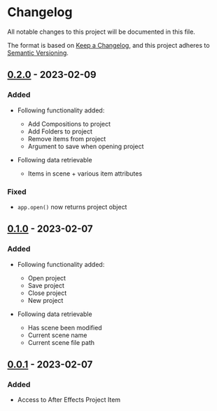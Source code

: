 # Changelog

All notable changes to this project will be documented in this file.

The format is based on [Keep a Changelog](https://keepachangelog.com/en/1.0.0/),
and this project adheres to [Semantic Versioning](https://semver.org/spec/v2.0.0.html).

## [0.2.0] - 2023-02-09

### Added

- Following functionality added:
  - Add Compositions to project
  - Add Folders to project
  - Remove items from project
  - Argument to save when opening project

- Following data retrievable
  - Items in scene + various item attributes

### Fixed

- `app.open()` now returns project object
  
## [0.1.0] - 2023-02-07

### Added

- Following functionality added:
  - Open project
  - Save project
  - Close project
  - New project

- Following data retrievable
  - Has scene been modified
  - Current scene name
  - Current scene file path

## [0.0.1] - 2023-02-07

### Added

- Access to After Effects Project Item

[0.0.1]: https://github.com/LisaGG89/pydobe/releases/tag/v0.0.1
[0.1.0]: https://github.com/LisaGG89/pydobe/releases/tag/v0.1.0
[0.2.0]: https://github.com/LisaGG89/pydobe/releases/tag/v0.2.0
